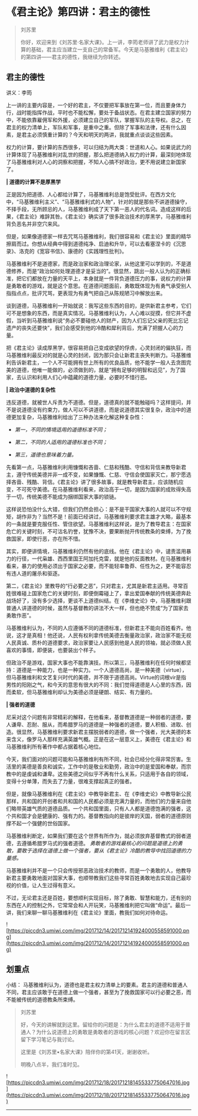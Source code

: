 # 《君主论》第四讲：君主的德性

> 刘苏里
> 
> 你好，欢迎来到《刘苏里·名家大课》。上一讲，李筠老师讲了武力是权力计算的基础，君主应当建立一支自己的常备军。今天是马基雅维利《君主论》的第四讲——君主的德性，我继续为你转述。

## 君主的德性

讲义：李筠

上一讲的主要内容是，一个好的君主，不仅要把军事放在第一位，而且要身体力行，战时能指挥作战，平时也不能松懈，要处于备战状态。在君主建立国家的努力中，不能依靠雇佣军和外援，必须建立自己的军队，掌握军队的主导权。总之，在君主的权力清单上，军队和军事，是重中之重。但除了军事和法律，还有什么因素，是君主必须慎重计算的？今天和明天的两讲，我就重点谈谈这些因素。

权力的计算，要计算的东西很多，可以归结为两大类：世道和人心。如果说武力的计算体现了马基雅维利对乱世的把握，那么把道德纳入权力的计算，最深刻地体现了马基雅维利对人心的洞察和把握，不知人心搞不好政治，更不用说建立新国家了。

 **| 道德的计算不是厚黑学**

正是因为把道德、人心都给计算了，马基雅维利总是饱受批评。在西方文化中，“马基雅维利主义”、“马基雅维利式的人物”，针对的就是那些不讲道德操守，不择手段，无所顾忌的人，马基雅维利成了天下第一恶人的代名词。造成这样的后果，《君主论》难辞其咎。《君主论》确实讲了很多政治技术的厚黑学，马基雅维利背负恶名并非空穴来风。

但是，如果像道德家一样去咒骂马基雅维利，我们很容易和《君主论》里面的精华擦肩而过。你想从经典中得到道德纯净、启迪和升华，可以去看塞涅卡的《沉思录》、洛克的《宽容书信》、康德的《实践理性批判》。

马基雅维利不是道德家，而是政治家和政治理论家，从他这里可以学到的，不是道德修养，而是“政治如何处理道德才是妥当的”。很显然，跳出一般人认为的正确标准，把它们都放在力量的天平上，本身就是一件背负道德压力的事，说权力的计算是勇敢者的游戏，就是这个意思。在道德问题面前，勇敢既体现为有勇气承受别人指指点点，批评咒骂，更表现为有勇气把自己从陈规陋习中解放出来。

谈到道德，马基雅维利一开始就说：我写这些东西的目的，是供新君主参考，它们可不是想象的东西，而是真实情况。马基雅维利认为，人心难以捉摸，但它并不虚假，当听到马基雅维利说“务必不要碰他人的财产，因为人们忘记父亲的死比忘记遗产的丧失还要快”，我们会感受到他的冷酷和犀利背后，充满了把握人心的力量。

把《君主论》读成厚黑学，很容易把自己变成欲望的俘虏，心灵封闭的偏执狂，而马基雅维利最反对的就是心灵的封闭，因为那只会让新君主丧失判断力。马基雅维利告诉新君主，一个人不可能拥有世上所有的优良品质，他不能学一般人去贪图完美的道德，他唯一能做的，必须做到的，就是“拥有足够的明智和远见”，为了国家，去认识和利用人们心中蕴藏的道德力量，必要时不惜行恶。

 **| 政治中道德的复杂性**

违反道德，就被世人斥责为不道德。但是，道德真的就不能触碰吗？这样提问，并不是说道德没有约束力，做人可以不讲道德，而是说道德其实很复杂，政治中的道德更加复杂，马基雅维利给出了三种办法来化解这种复杂性：

* *第一，不同的情境适用的道德标准不同；* 

* *第二，不同的人适用的道德标准也不同；* 

* *第三，道德也意味着力量。* 

先看第一点，马基雅维利利用慷慨和吝啬、仁慈和残酷、守信和背信来教导新君主，遵守传统美德并非一成不变，如果慷慨、仁慈、守信会使国家灭亡，那宁愿选择吝啬、残酷、背信。《君主论》讲了很多故事，就是教导新君主，应该随机应变，不可死守美德。在马基雅维利看来，政治高于一切，是因为国家的成败得失高于一切，传统美德不能成为捆绑国家大事的锁链。

这样说恐怕没什么大错，但我们仍然会担心：是不是干国家大事的人就可以不守规矩，胡作非为？当然不是！前面已经讲过，马基雅维利要求君主雄才大略，最基本的一条就是要克服任性、管住欲望。马基雅维利这样说，是为了教导君主：在国家危亡的关键时刻，不可沽名钓誉，犹豫不决，要果断抛开传统教条的束缚，为了挽救国家，即使行恶，亦在所不惜。

其实，即便讲情境，马基雅维利仍然有他的底线。他在《君主论》中，谴责滥用暴力的行径，一代枭雄、西西里国王阿加托克雷，就是他的反面教材。在马基雅维利看来，暴力的使用必须出于国家之必要，而不能轻率鲁莽、任性为之，更不能容忍有违人道的屠杀和驱逐。

第二，《君主论》里教导的“行必要之恶”，只对君主，尤其是新君主适用。寻常百姓很难碰上国家危亡的关键时刻，即便倒霉碰上了，拿出爱国奉献的传统美德奔赴战场好了，没有多少选择，更谈不上道德纠结。在《李维史论》中，马基雅维利跟普通人讲道德的时候，虽然与基督教的讲法不大一样，但也绝不赞成“为了国家去勇敢作恶”。

马基雅维利认为，不同的人应遵循不同的道德标准，但新君主不能向百姓看齐。他说，这才是真相！他还说，人民有权利拿传统美德去衡量政治家，政治家不能无视人民真诚、质朴的道德要求，政治家要让人民感到他是人民的领袖，就必须做人民喜欢的事情，即便装，也要装出个样子。

但政治不是游戏，国家大事也不能靠演技。所以第三，马基雅维利在任何时候都坚持：道德是一种能力，也是一种实力。一个人道德高尚，是一种美德（virtue），但马基雅维利和文艺复兴时代的美德，并不限于道德高尚。Virtue的词根vir是指男性的阳刚之气，和今天的意思有很大的不同：我们觉得道德是人心里的东西，因而柔软，但马基雅维利却认为美德必须是硬朗、结实、有力量的。

 **| 强者的道德**

尼采对这个问题有非常精彩的解释，在他看来，基督教道德是一种弱者的道德，要人谦卑、忍耐、服从，而希腊罗马的道德是一种强者的道德，要人积极、进取、创造。很显然，马基雅维利要求新君主摆脱弱者的道德，做一个强者，光大美德的本来含义，像罗马人那样充满英雄气概。正是在这一层意义上，美德在《君主论》和马基雅维利所有著作中都占据着核心地位。

今天，我们面对的问题可能和马基雅维利有所不同，社会已经分化得非常厉害。生活里的美德是善良和诚实，工作中的是敬业和勤劳，政治中的是爱国和奉献，而宗教中的是虔诚和谦卑。这些美德之间似乎不再有什么关系，只适用于各自的领域，变得十分单薄，而失去了力量，很难支撑起真正的强者。

但是，就像马基雅维利在《君主论》中教导新君主、在《李维史论》中教导新公民那样，共和国的开创者和共和国的人民都必须是充满力量的，而他们的力量来自他们略带英雄气质的道德品质。一个共和国里面，只有人人都是道德饱满的强者，这个共和国才会是健康的、强有力的。基督教指向的是彼岸的天国，弱者的道德原则撑不起一个强健的世俗国家。

马基雅维利断定，如果我们要在这个世界有所作为，就必须放弃基督教式的弱者道德，去遵循希腊罗马式的强者道德。 *勇敢者的游戏最核心的问题是道德上的勇敢，要敢于选择在道德上做一个强者，要从《君主论》冷酷的教导中找回道德的力量感。*

马基雅维利并不是一个只会传授邪恶政治技术的教师，而是一个勇敢的人，他教导新君主要勇敢地面对国家大事，也顺带教我们这些寻常百姓勇敢地去实现自己最珍视的价值，让人生过得有意义。

不过，无论君主还是百姓，要想顺利实现目标，除了勇敢、智慧和能力，还有别的东西在人的控制之外，它常常会和人开玩笑，马基雅维利把它叫做“命运”。最后一讲，我们来聊一聊马基雅维利在《君主论》里面，教我们如何对待命运。

![https://piccdn3.umiwi.com/img/201712/14/201712141924000558591000.png](https://piccdn3.umiwi.com/img/201712/14/201712141924000558591000.png)

## 划重点

小结：
马基雅维利认为，道德也是君主权力清单上的要素。君主的道德和普通人不同，君主应该敢于在道德上做一个强者，甚至为了挽救国家可以行必要之恶，而不能被传统的道德教条所束缚。

> 刘苏里
> 
> 好，今天的讲解就到这里。留给你的问题是：为什么君主的道德不适用于普通人？为什么说道德上的勇敢是勇敢者的游戏的核心问题？欢迎你在留言区留下学习笔记与我讨论。
> 
> 这里是《刘苏里•名家大课》陪伴你的第41天，谢谢收听。
> 
> 明晚八点半，我们准时见。

![https://piccdn3.umiwi.com/img/201712/18/201712181455337750647016.jpg](https://piccdn3.umiwi.com/img/201712/18/201712181455337750647016.jpg)

---
